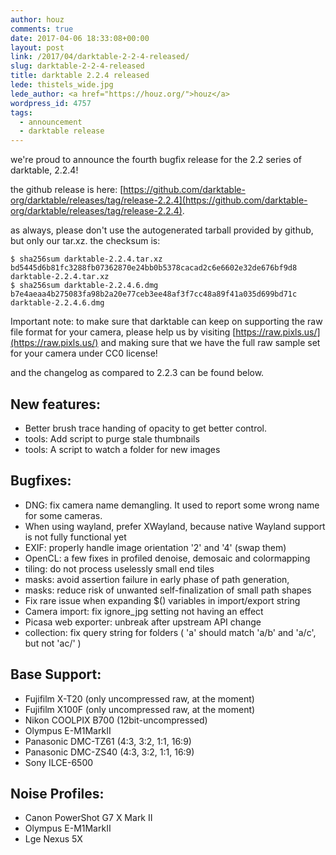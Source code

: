 ```yaml
---
author: houz
comments: true
date: 2017-04-06 18:33:08+00:00
layout: post
link: /2017/04/darktable-2-2-4-released/
slug: darktable-2-2-4-released
title: darktable 2.2.4 released
lede: thistels_wide.jpg
lede_author: <a href="https://houz.org/">houz</a>
wordpress_id: 4757
tags:
  - announcement
  - darktable release
---
```

we're proud to announce the fourth bugfix release for the 2.2 series of darktable, 2.2.4!

the github release is here: [https://github.com/darktable-org/darktable/releases/tag/release-2.2.4](https://github.com/darktable-org/darktable/releases/tag/release-2.2.4).

as always, please don't use the autogenerated tarball provided by github, but only our tar.xz. the checksum is:

    $ sha256sum darktable-2.2.4.tar.xz
    bd5445d6b81fc3288fb07362870e24bb0b5378cacad2c6e6602e32de676bf9d8  darktable-2.2.4.tar.xz
    $ sha256sum darktable-2.2.4.6.dmg
    b7e4aeaa4b275083fa98b2a20e77ceb3ee48af3f7cc48a89f41a035d699bd71c  darktable-2.2.4.6.dmg

Important note: to make sure that darktable can keep on supporting the raw file format for your camera, please help us by visiting [https://raw.pixls.us/](https://raw.pixls.us/) and making sure that we have the full raw sample set for your camera under CC0 license!

and the changelog as compared to 2.2.3 can be found below.

## New features:

* Better brush trace handing of opacity to get better control.
* tools: Add script to purge stale thumbnails
* tools: A script to watch a folder for new images

## Bugfixes:

* DNG: fix camera name demangling. It used to report some wrong name for some cameras.
* When using wayland, prefer XWayland, because native Wayland support is not fully functional yet
* EXIF: properly handle image orientation '2' and '4' (swap them)
* OpenCL: a few fixes in profiled denoise, demosaic and colormapping
* tiling: do not process uselessly small end tiles
* masks: avoid assertion failure in early phase of path generation,
* masks: reduce risk of unwanted self-finalization of small path shapes
* Fix rare issue when expanding $() variables in import/export string
* Camera import: fix ignore_jpg setting not having an effect
* Picasa web exporter: unbreak after upstream API change
* collection: fix query string for folders ( 'a' should match 'a/b' and 'a/c', but not 'ac/' )

## Base Support:

* Fujifilm X-T20 (only uncompressed raw, at the moment)
* Fujifilm X100F (only uncompressed raw, at the moment)
* Nikon COOLPIX B700 (12bit-uncompressed)
* Olympus E-M1MarkII
* Panasonic DMC-TZ61 (4:3, 3:2, 1:1, 16:9)
* Panasonic DMC-ZS40 (4:3, 3:2, 1:1, 16:9)
* Sony ILCE-6500

## Noise Profiles:

* Canon PowerShot G7 X Mark II
* Olympus E-M1MarkII
* Lge Nexus 5X
